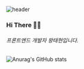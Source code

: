 ![header](https://capsule-render.vercel.app/api?type=waving&color=gradient&height=120&animation=fadeIn&section=footer&text=🏂🏄‍♂️&fontAlign=70)

### Hi There 🙇‍♂️
###### 프론트엔드 개발자 왕태현입니다.

![Anurag's GitHub stats](https://github-readme-stats.vercel.app/api?username=wangtae0320&show_icons=true&theme=radical)
